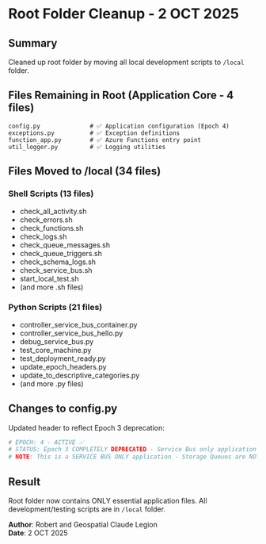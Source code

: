 # Root Folder Cleanup - 2 OCT 2025

## Summary
Cleaned up root folder by moving all local development scripts to `/local` folder.

## Files Remaining in Root (Application Core - 4 files)
```
config.py              # ✅ Application configuration (Epoch 4)
exceptions.py          # ✅ Exception definitions
function_app.py        # ✅ Azure Functions entry point
util_logger.py         # ✅ Logging utilities
```

## Files Moved to /local (34 files)

### Shell Scripts (13 files)
- check_all_activity.sh
- check_errors.sh
- check_functions.sh
- check_logs.sh
- check_queue_messages.sh
- check_queue_triggers.sh
- check_schema_logs.sh
- check_service_bus.sh
- start_local_test.sh
- (and more .sh files)

### Python Scripts (21 files)
- controller_service_bus_container.py
- controller_service_bus_hello.py
- debug_service_bus.py
- test_core_machine.py
- test_deployment_ready.py
- update_epoch_headers.py
- update_to_descriptive_categories.py
- (and more .py files)

## Changes to config.py
Updated header to reflect Epoch 3 deprecation:
```python
# EPOCH: 4 - ACTIVE ✅
# STATUS: Epoch 3 COMPLETELY DEPRECATED - Service Bus only application
# NOTE: This is a SERVICE BUS ONLY application - Storage Queues are NOT supported
```

## Result
Root folder now contains ONLY essential application files.
All development/testing scripts are in `/local` folder.

**Author**: Robert and Geospatial Claude Legion  
**Date**: 2 OCT 2025
